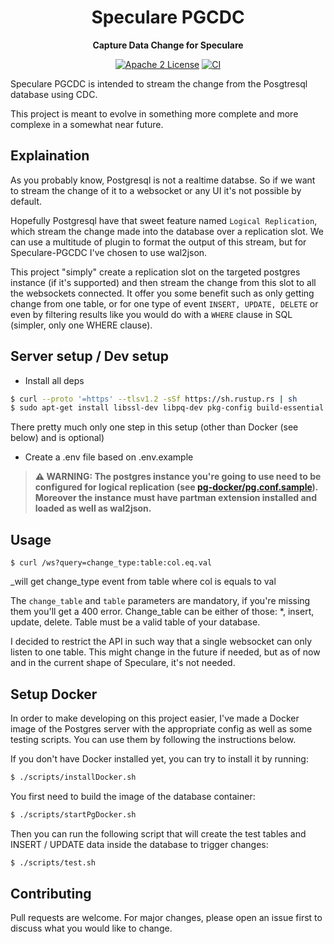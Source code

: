 <div align="center">
  <h1>Speculare PGCDC</h1>
  <p>
    <strong>Capture Data Change for Speculare</strong>
  </p>
  <p>

[![Apache 2 License](https://img.shields.io/badge/license-Apache%202-blue.svg)](LICENSE)
[![CI](https://github.com/speculare-cloud/speculare-pgcdc/workflows/CI/badge.svg)](https://github.com/speculare-cloud/speculare-pgcdc/actions)

  </p>
</div>

Speculare PGCDC is intended to stream the change from the Posgtresql database using CDC.

This project is meant to evolve in something more complete and more complexe in a somewhat near future.


Explaination
--------------------------

As you probably know, Postgresql is not a realtime databse. So if we want to stream the change of it to a websocket or any UI it's not possible by default.

Hopefully Postgresql have that sweet feature named `Logical Replication`, which stream the change made into the database over a replication slot. We can use a multitude of plugin to format the output of this stream, but for Speculare-PGCDC I've chosen to use wal2json.

This project "simply" create a replication slot on the targeted postgres instance (if it's supported) and then stream the change from this slot to all the websockets connected. It offer you some benefit such as only getting change from one table, or for one type of event `INSERT, UPDATE, DELETE` or even by filtering results like you would do with a `WHERE` clause in SQL (simpler, only one WHERE clause).

Server setup / Dev setup
--------------------------

- Install all deps
```bash
$ curl --proto '=https' --tlsv1.2 -sSf https://sh.rustup.rs | sh
$ sudo apt-get install libssl-dev libpq-dev pkg-config build-essential
```

There pretty much only one step in this setup (other than Docker (see below) and is optional)

- Create a .env file based on .env.example

> **⚠ WARNING: The postgres instance you're going to use need to be configured for logical replication (see [pg-docker/pg.conf.sample](pg-docker/pg.conf.sample)). Moreover the instance must have partman extension installed and loaded as well as wal2json.**

Usage
--------------------------

```
$ curl /ws?query=change_type:table:col.eq.val
```
_will get change_type event from table where col is equals to val

The `change_table` and `table` parameters are mandatory, if you're missing them you'll get a 400 error.
Change_table can be either of those: *, insert, update, delete.
Table must be a valid table of your database.

I decided to restrict the API in such way that a single websocket can only listen to one table. This might change in the future if needed, but as of now and in the current shape of Speculare, it's not needed.

Setup Docker
--------------------------

In order to make developing on this project easier, I've made a Docker image of the Postgres server with the appropriate config as well as some testing scripts. You can use them by following the instructions below.

If you don't have Docker installed yet, you can try to install it by running:
```bash
$ ./scripts/installDocker.sh
```

You first need to build the image of the database container:
```bash
$ ./scripts/startPgDocker.sh
```

Then you can run the following script that will create the test tables and INSERT / UPDATE data inside the database to trigger changes:
```bash
$ ./scripts/test.sh
```

Contributing
--------------------------

Pull requests are welcome. For major changes, please open an issue first to discuss what you would like to change.